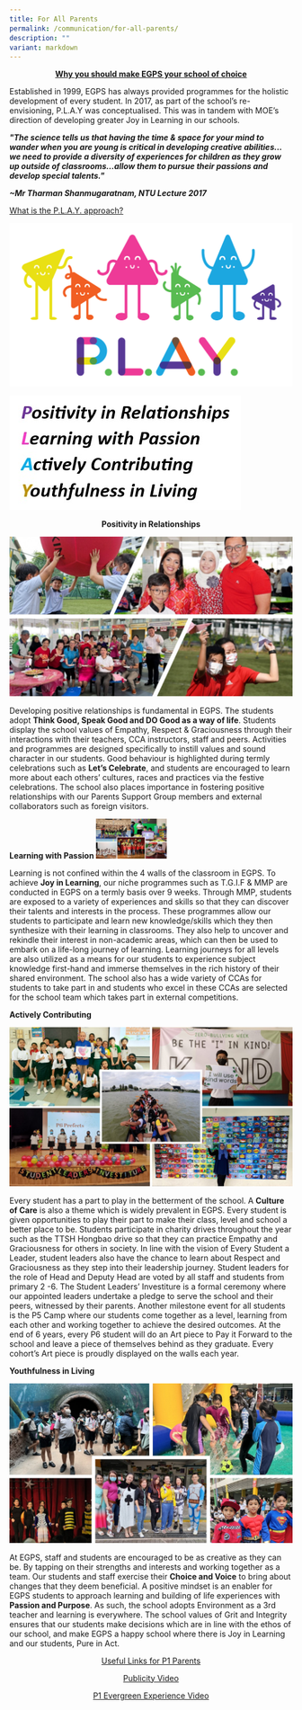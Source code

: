 ```yaml
---
title: For All Parents
permalink: /communication/for-all-parents/
description: ""
variant: markdown
---
```

<center>
	<b><u>Why you should make EGPS your school of choice</u></b>
</center>
	
Established in 1999, EGPS has always provided programmes for the holistic development of every student. In 2017, as part of the school’s re-envisioning, P.L.A.Y was conceptualised. This was in tandem with MOE’s direction of developing greater Joy in Learning in our schools. &nbsp;

***"The science tells us that having the time &amp; space for your mind to wander when you are young is critical in developing creative abilities…we need to provide a diversity of experiences for children as they grow up outside of classrooms…allow them to pursue their passions and develop special talents."***

**_~Mr Tharman Shanmugaratnam, NTU Lecture 2017_**

<u>What is the P.L.A.Y. approach?</u>


![](/images/For%20All%20Parents/play_final-01.png)

	
![](/images/play%20wordings.jpg)

**<center>Positivity in Relationships</center>**

![](/images/For%20All%20Parents/positivity.jpg)

Developing positive relationships is fundamental in EGPS. The students adopt **Think Good, Speak Good and DO Good as a way of life**.  Students display the school values of Empathy, Respect &amp; Graciousness through their interactions with their teachers, CCA instructors, staff and peers. Activities and programmes are designed specifically to instill values and sound character in our students. Good behaviour is highlighted during termly celebrations such as **Let’s Celebrate**, and students are encouraged to learn more about each others’ cultures, races and practices via the festive celebrations. The school also places importance in fostering positive relationships with our Parents Support Group members and external collaborators such as foreign visitors. 

**Learning with Passion**
<img src="/images/For%20All%20Parents/learning.jpg" style="width:25%">

Learning is not confined within the 4 walls of the classroom in EGPS. To achieve **Joy in Learning**, our niche programmes such as T.G.I.F &amp; MMP are conducted in EGPS on a termly basis over 9 weeks. Through MMP, students are exposed to a variety of experiences and skills so that they can discover their talents and interests in the process.  These programmes allow our students to participate and learn new knowledge/skills which they then synthesize with their learning in classrooms. They also help to uncover and rekindle their interest in non-academic areas, which can then be used to embark on a life-long journey of learning. Learning journeys for all levels are also utilized as a means for our students to experience subject knowledge first-hand and immerse themselves in the rich history of their shared environment. The school also has a wide variety of CCAs for students to take part in and students who excel in these CCAs are selected for the school team which takes part in external competitions.

**Actively Contributing**

![](/images/For%20All%20Parents/actively.jpg)

Every student has a part to play in the betterment of the school.  A **Culture of Care** is also a theme which is widely prevalent in EGPS. Every student is given opportunities to play their part to make their class, level and school a better place to be. Students participate in charity drives throughout the year such as the TTSH Hongbao drive so that they can practice Empathy and Graciousness for others in society. In line with the vision of Every Student a Leader, student leaders also have the chance to learn about Respect and Graciousness as they step into their leadership journey. Student leaders for the role of Head and Deputy Head are voted by all staff and students from primary 2 -6.  The Student Leaders’ Investiture is a formal ceremony where our appointed leaders undertake a pledge to serve the school and their peers, witnessed by their parents. Another milestone event for all students is the P5 Camp where our students come together as a level, learning from each other and working together to achieve the desired outcomes. At the end of 6 years, every P6 student will do an Art piece to Pay it Forward to the school and leave a piece of themselves behind as they graduate.  Every cohort’s Art piece is proudly displayed on the walls each year. 

**Youthfulness in Living**

![](/images/For%20All%20Parents/youthfulness.jpg)

At EGPS, staff and students are encouraged to be as creative as they can be. By tapping on their strengths and interests and working together as a team.  Our students and staff exercise their **Choice and Voice** to bring about changes that they deem beneficial. A positive mindset is an enabler for EGPS students to approach learning and building of life experiences with **Passion and Purpose**. As such, the school adopts Environment as a 3rd teacher and learning is everywhere.  The school values of Grit and Integrity ensures that our students make decisions which are in line with the ethos of our school, and make EGPS a happy school where there is Joy in Learning and our students, Pure in Act.

<center><u>Useful Links for P1 Parents</u></center>

<center>
	
<a href="https://www.facebook.com/watch/?v=255583880580969">Publicity Video</a>
	
<a href="https://youtu.be/Ue-nvhIyVZg">P1 Evergreen Experience Video</a>
	
</center>